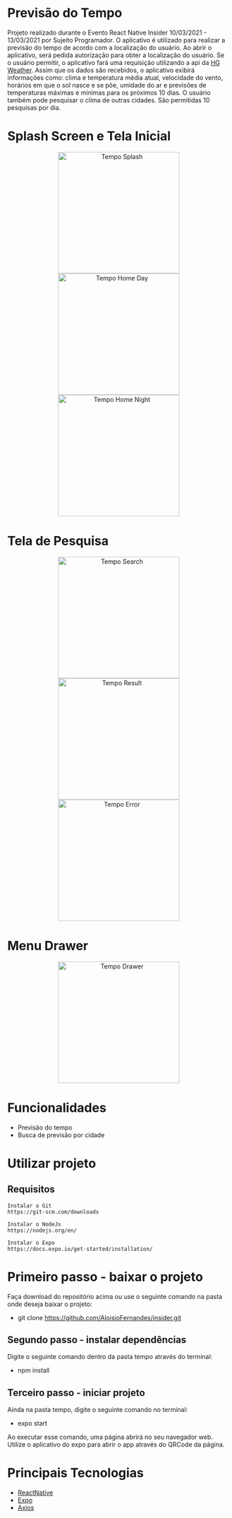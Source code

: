 # Previsão do Tempo
Projeto realizado durante o Evento React Native Insider 10/03/2021 - 13/03/2021 por Sujeito Programador. O aplicativo é utilizado para realizar a previsão do tempo de acordo com a localização do usuário. Ao abrir o aplicativo, será pedida autorização para obter a localização do usuário. Se o usuário permitir, o aplicativo fará uma requisição utilizando a api da [HG Weather](https://console.hgbrasil.com/documentation/weather). Assim que os dados são recebidos, o aplicativo exibirá informações como: clima e temperatura média atual, velocidade do vento, horários em que o sol nasce e se põe, umidade do ar e previsões de temperaturas máximas e mínimas para os próximos 10 dias. O usuário também pode pesquisar o clima de outras cidades. São permitidas 10 pesquisas por dia. 

# Splash Screen e Tela Inicial
<p align="center">
  <img align="center" src="../github/Tempo Splash.png" alt="Tempo Splash" width="275" border="0">
  <img align="center" src="../github/Tempo Home Day.png" alt="Tempo Home Day" width="275" border="0">
  <img align="center" src="../github/Tempo Home Night.png" alt="Tempo Home Night" width="275" border="0">
</p>

# Tela de Pesquisa
<p align="center">
  <img align="center" src="../github/Tempo Search.png" alt="Tempo Search" width="275" border="0">
  <img align="center" src="../github/Tempo Result.png" alt="Tempo Result" width="275" border="0">
  <img align="center" src="../github/Tempo Error.png" alt="Tempo Error" width="275" border="0">
</p>

# Menu Drawer
<p align="center">
  <img align="center" src="../github/Tempo Drawer.png" alt="Tempo Drawer" width="275" border="0">
</p>

# Funcionalidades
 - Previsão do tempo
 - Busca de previsão por cidade

# Utilizar projeto
## Requisitos
    Instalar o Git
    https://git-scm.com/downloads

    Instalar o NodeJs
    https://nodejs.org/en/

    Instalar o Expo
    https://docs.expo.io/get-started/installation/
# Primeiro passo - baixar o projeto
Faça download do repositório acima ou use o seguinte comando na pasta onde deseja baixar o projeto:
 - git clone https://github.com/AloisioFernandes/insider.git

## Segundo passo - instalar dependências
Digite o seguinte comando dentro da pasta tempo através do terminal:
 - npm install

## Terceiro passo - iniciar projeto
Ainda na pasta tempo, digite o seguinte comando no terminal:
 - expo start

Ao executar esse comando, uma página abrirá no seu navegador web. Utilize o aplicativo do expo para abrir o app através do QRCode da página.
# Principais Tecnologias
 - [ReactNative](https://reactnative.dev/)
 - [Expo](https://docs.expo.io/)
 - [Axios](https://github.com/axios/axios)